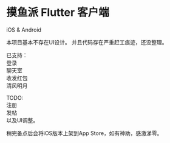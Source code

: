 # 摸鱼派 Flutter 客户端

iOS & Android

本项目基本不存在UI设计。
并且代码存在严重赶工痕迹，还没整理。

已支持：  
登录  
聊天室  
收发红包  
清风明月  

TODO:  
注册  
发帖  
以及UI调整。


稍完备点后会将iOS版本上架到App Store，如有神助，感激涕零。